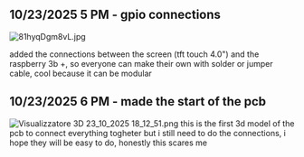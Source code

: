 <!--
  ===================    !!READ THIS NOTICE!!   ====================
  DO NOT edit this file manually. Your changes WILL BE OVERWRITTEN!
  This journal is auto generated and updated by Hack Club Blueprint.
  To edit this file, please edit your journal entries on Blueprint.
  ==================================================================
-->

## 10/23/2025 5 PM - gpio connections  

![81hyqDgm8vL.jpg](https://blueprint.hackclub.com/user-attachments/blobs/proxy/eyJfcmFpbHMiOnsiZGF0YSI6NDgwNCwicHVyIjoiYmxvYl9pZCJ9fQ==--bfbc1791ccf854fa18ff8556fdfcc3a6281b4e50/81hyqDgm8vL.jpg)


added the connections between the screen (tft touch 4.0") and the raspberry 3b +, so everyone can make their own with solder or jumper cable, cool because it can be modular  

## 10/23/2025 6 PM - made the start of the pcb  

![Visualizzatore 3D 23_10_2025 18_12_51.png](https://blueprint.hackclub.com/user-attachments/blobs/proxy/eyJfcmFpbHMiOnsiZGF0YSI6NDgxMCwicHVyIjoiYmxvYl9pZCJ9fQ==--be137984063a5a910d8f9e57be1bc43643c7d86d/Visualizzatore%203D%2023_10_2025%2018_12_51.png)
this is the first 3d model of the pcb to connect everything togheter but i still need to do the connections, i hope they will be easy to do, honestly this scares me   

